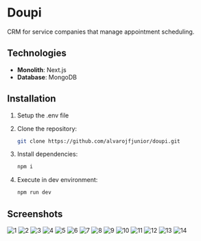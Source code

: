 # Doupi

CRM for service companies that manage appointment scheduling.

## Technologies

- **Monolith**: Next.js
- **Database**: MongoDB

## Installation

1. Setup the .env file

2. Clone the repository:

   ```bash
   git clone https://github.com/alvarojfjunior/doupi.git

   ```

3. Install dependencies:

   ```bash
   npm i

   ```

4. Execute in dev environment:
   ```bash
   npm run dev
   ```

## Screenshots

![1](https://github.com/user-attachments/assets/a8c07d96-3b6e-4aef-abde-893bf22d17f4)
![2](https://github.com/user-attachments/assets/9b2f1f1e-90cb-43d8-9634-1686c881f363)
![3](https://github.com/user-attachments/assets/e83bd207-ef06-4a78-9cdf-4f3a2f823063)
![4](https://github.com/user-attachments/assets/90a9cbc0-157c-4de9-bb0c-4a7b34f05b66)
![5](https://github.com/user-attachments/assets/e6f88ce8-1a4e-4409-a373-ca23ceafe393)
![6](https://github.com/user-attachments/assets/2d91f523-6ac7-4f37-9134-4fa9fe54e3f1)
![7](https://github.com/user-attachments/assets/2daa2ee7-d6ea-4088-9e80-92da8c7f055e)
![8](https://github.com/user-attachments/assets/38fc1541-0b18-4654-b5bf-0ef0a37b362e)
![9](https://github.com/user-attachments/assets/528645ed-c81e-4bce-8d45-16fb515a746a)
![10](https://github.com/user-attachments/assets/8619c037-84af-47ba-928b-82f009a00849)
![11](https://github.com/user-attachments/assets/6bb1ab81-a6da-4370-bc4f-f07e8bc74318)
![12](https://github.com/user-attachments/assets/fba16d6c-ac8c-4587-a579-657c2d4ffd94)
![13](https://github.com/user-attachments/assets/0073d569-3336-48eb-999a-a72db7443b68)
![14](https://github.com/user-attachments/assets/2e58b6d3-5cb2-448a-9158-3bae5df790ae)

